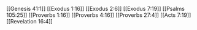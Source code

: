 [[Genesis 41:1]]
[[Exodus 1:16]]
[[Exodus 2:6]]
[[Exodus 7:19]]
[[Psalms 105:25]]
[[Proverbs 1:16]]
[[Proverbs 4:16]]
[[Proverbs 27:4]]
[[Acts 7:19]]
[[Revelation 16:4]]
